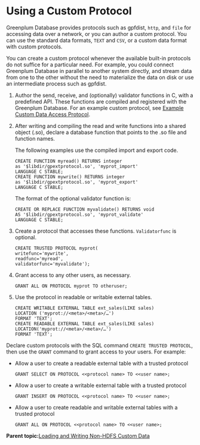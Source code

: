 # Using a Custom Protocol 

Greenplum Database provides protocols such as gpfdist, `http`, and `file` for accessing data over a network, or you can author a custom protocol. You can use the standard data formats, `TEXT` and `CSV`, or a custom data format with custom protocols.

You can create a custom protocol whenever the available built-in protocols do not suffice for a particular need. For example, you could connect Greenplum Database in parallel to another system directly, and stream data from one to the other without the need to materialize the data on disk or use an intermediate process such as gpfdist.

1.  Author the send, receive, and \(optionally\) validator functions in C, with a predefined API. These functions are compiled and registered with the Greenplum Database. For an example custom protocol, see [Example Custom Data Access Protocol](g-example-custom-data-access-protocol.html).
2.  After writing and compiling the read and write functions into a shared object \(.so\), declare a database function that points to the .so file and function names.

    The following examples use the compiled import and export code.

    ```
    CREATE FUNCTION myread() RETURNS integer
    as '$libdir/gpextprotocol.so', 'myprot_import'
    LANGUAGE C STABLE;
    CREATE FUNCTION mywrite() RETURNS integer
    as '$libdir/gpextprotocol.so', 'myprot_export'
    LANGUAGE C STABLE;
    
    ```

    The format of the optional validator function is:

    ```
    CREATE OR REPLACE FUNCTION myvalidate() RETURNS void 
    AS '$libdir/gpextprotocol.so', 'myprot_validate' 
    LANGUAGE C STABLE; 
    
    ```

3.  Create a protocol that accesses these functions. `Validatorfunc` is optional.

    ```
    CREATE TRUSTED PROTOCOL myprot(
    writefunc='mywrite',
    readfunc='myread', 
    validatorfunc='myvalidate');
    ```

4.  Grant access to any other users, as necessary.

    ```
    GRANT ALL ON PROTOCOL myprot TO otheruser;
    
    ```

5.  Use the protocol in readable or writable external tables.

    ```
    CREATE WRITABLE EXTERNAL TABLE ext_sales(LIKE sales)
    LOCATION ('myprot://<meta>/<meta>/…')
    FORMAT 'TEXT';
    CREATE READABLE EXTERNAL TABLE ext_sales(LIKE sales)
    LOCATION('myprot://<meta>/<meta>/…')
    FORMAT 'TEXT';
    
    ```


Declare custom protocols with the SQL command `CREATE TRUSTED PROTOCOL`, then use the `GRANT` command to grant access to your users. For example:

-   Allow a user to create a readable external table with a trusted protocol

    ```
    GRANT SELECT ON PROTOCOL <<protocol name> TO <<user name>;
    ```

-   Allow a user to create a writable external table with a trusted protocol

    ```
    GRANT INSERT ON PROTOCOL <<protocol name> TO <<user name>;
    ```

-   Allow a user to create readable and writable external tables with a trusted protocol

    ```
    GRANT ALL ON PROTOCOL <<protocol name> TO <<user name>;
    ```


**Parent topic:**[Loading and Writing Non-HDFS Custom Data](../../load/topics/g-loading-and-writing-non-hdfs-custom-data.html)

